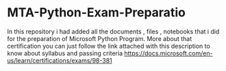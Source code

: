 # MTA-Python-Exam-Preparatio
In this repository i had added all the documents , files , notebooks that i did for the preparation of Microsoft Python Program. More about that certification you can just follow the link attached with this description to know about syllabus and passing criteria   https://docs.microsoft.com/en-us/learn/certifications/exams/98-381
